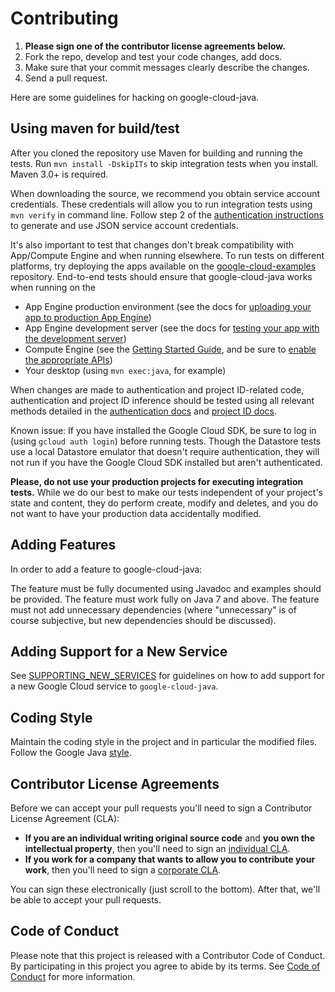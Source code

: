 Contributing
============

1. **Please sign one of the contributor license agreements below.**
2. Fork the repo, develop and test your code changes, add docs.
3. Make sure that your commit messages clearly describe the changes.
4. Send a pull request.


Here are some guidelines for hacking on google-cloud-java.


Using maven for build/test
--------------------------
After you cloned the repository use Maven for building and running the tests. Run `mvn install -DskipITs` to skip integration tests when  you install.
Maven 3.0+ is required.

When downloading the source, we recommend you obtain service account credentials. 
These credentials will allow you to run integration tests using `mvn verify` in command line. 
Follow step 2 of the [authentication instructions](https://github.com/GoogleCloudPlatform/google-cloud-java#authentication) to generate and use JSON service account credentials.

It's also important to test that changes don't break compatibility with App/Compute Engine and when running elsewhere. 
To run tests on different platforms, try deploying the apps available on the [google-cloud-examples](https://github.com/GoogleCloudPlatform/google-cloud-examples) repository.
End-to-end tests should ensure that google-cloud-java works when running on the

* App Engine production environment (see the docs for [uploading your app to production App Engine](https://cloud.google.com/appengine/docs/java/tools/maven#uploading_your_app_to_production_app_engine))
* App Engine development server (see the docs for [testing your app with the development server](https://cloud.google.com/appengine/docs/java/tools/maven#testing_your_app_with_the_development_server))
* Compute Engine (see the [Getting Started Guide](https://cloud.google.com/compute/docs/quickstart), and be sure to [enable the appropriate APIs](https://github.com/GoogleCloudPlatform/gcloud-common/tree/master/authentication#on-google-compute-engine))
* Your desktop (using `mvn exec:java`, for example)

When changes are made to authentication and project ID-related code, authentication and project ID inference should be tested using all relevant methods detailed in the [authentication docs](https://github.com/GoogleCloudPlatform/google-cloud-java#authentication) and [project ID docs](https://github.com/GoogleCloudPlatform/google-cloud-java#specifying-a-project-id).

Known issue: If you have installed the Google Cloud SDK, be sure to log in (using `gcloud auth login`) before running tests. Though the Datastore tests use a local Datastore emulator that doesn't require authentication, they will not run if you have the Google Cloud SDK installed but aren't authenticated.

**Please, do not use your production projects for executing integration tests.** While we do our best to make our tests independent of your project's state and content, they do perform create, modify and deletes, and you do not want to have your production data accidentally modified.

Adding Features
---------------
In order to add a feature to google-cloud-java:

The feature must be fully documented using Javadoc and examples should be provided.
The feature must work fully on Java 7 and above.
The feature must not add unnecessary dependencies (where "unnecessary" is of course subjective,
but new dependencies should be discussed).

Adding Support for a New Service
--------------------------------
See [SUPPORTING_NEW_SERVICES](./SUPPORTING_NEW_SERVICES.md) for guidelines on how to add support for a new Google Cloud service to `google-cloud-java`.

Coding Style
------------
Maintain the coding style in the project and in particular the modified files.
Follow the Google Java [style](https://google.github.io/styleguide/javaguide.html).


## Contributor License Agreements

Before we can accept your pull requests you'll need to sign a Contributor
License Agreement (CLA):

- **If you are an individual writing original source code** and **you own the intellectual property**,
then you'll need to sign an [individual CLA][indvcla].
- **If you work for a company that wants to allow you to contribute your work**,
then you'll need to sign a [corporate CLA][corpcla].

You can sign these electronically (just scroll to the bottom). After that,
we'll be able to accept your pull requests.

## Code of Conduct

Please note that this project is released with a Contributor Code of Conduct. By participating in this project you agree to abide by its terms. See [Code of Conduct][code-of-conduct] for more information.

[gcloudcli]: https://developers.google.com/cloud/sdk/gcloud/
[indvcla]: https://developers.google.com/open-source/cla/individual
[corpcla]: https://developers.google.com/open-source/cla/corporate
[code-of-conduct]:https://github.com/GoogleCloudPlatform/google-cloud-java/blob/master/CODE_OF_CONDUCT.md

